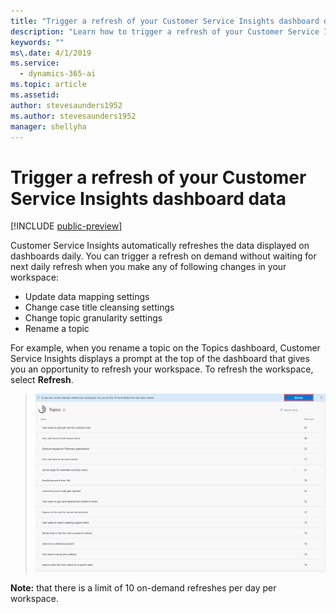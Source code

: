 ```yaml
---
title: "Trigger a refresh of your Customer Service Insights dashboard data"
description: "Learn how to trigger a refresh of your Customer Service Insights dashboard data."
keywords: ""
ms\.date: 4/1/2019
ms.service:
  - dynamics-365-ai
ms.topic: article
ms.assetid: 
author: stevesaunders1952
ms.author: stevesaunders1952
manager: shellyha
---
```


# Trigger a refresh of your Customer Service Insights dashboard data

[!INCLUDE [public-preview](../includes/public-preview.md)]

Customer Service Insights automatically refreshes the data displayed on dashboards daily. You can trigger a refresh on demand without waiting for next daily refresh when you make any of following changes in your workspace:

* Update data mapping settings
* Change case title cleansing settings
* Change topic granularity settings
* Rename a topic

For example, when you rename a topic on the Topics dashboard, Customer Service Insights displays a prompt at the top of the dashboard that gives you an opportunity to refresh your workspace. To refresh the workspace, select **Refresh**.

   > ![Refresh workspace](media/refresh-workspace.png)

**Note:** that there is a limit of 10 on-demand refreshes per day per workspace.

